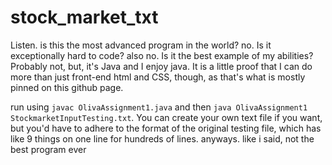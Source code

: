 # stock_market_txt

Listen. is this the most advanced program in the world? no. Is it exceptionally hard to code? also no. Is it the best example of my abilities? Probably not, but, it's Java and I enjoy java.
It is a little proof that I can do more than just front-end html and CSS, though, as that's what is mostly pinned on this github page.

run using ```javac OlivaAssignment1.java``` and then ```java OlivaAssignment1 StockmarketInputTesting.txt```. You can create your own text file if you want, but you'd have to adhere to the format of the original testing file, which has like 9 things on one line for hundreds of lines. anyways. like i said, not the best program ever
